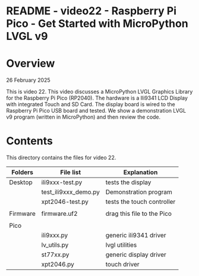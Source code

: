 # README   - video22 - Raspberry Pi Pico - Get Started with MicroPython LVGL v9


# Overview
26 February 2025


This is video 22.  This video discusses a MicroPython LVGL Graphics Library for the Raspberry Pi Pico (RP2040).
The hardware is a Ili9341 LCD Display with integrated Touch and SD Card.  The display board is wired to the Raspberry Pi Pico USB board and tested.  We show a demonstration LVGL v9 program (written in MicroPython) and then review the code. 

# Contents
This directory contains the files for video 22.

| Folders | File list | Explanation |
|---------|-----------|-------------|
| Desktop | ili9xxx-test.py | tests the display |
|         | test_ili9xxx_demo.py | Demonstration program |
|         | xpt2046-test.py      | tests the touch controller |
|         |                      |                            |
| Firmware     | firmware.uf2    |   drag this file to the Pico  |
|         |                      |                                 |
| Pico    |                      |                             |
|         |   ili9xxx.py         | generic ili9341 driver  |
|         |   lv_utils.py        |  lvgl utilities   |
|         |   st77xx.py          | generic display driver |
|         |   xpt2046.py         | touch driver           |



